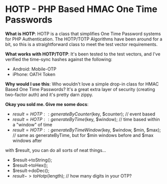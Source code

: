 HOTP - PHP Based HMAC One Time Passwords
========================================

**What is HOTP**:
HOTP is a class that simplifies One Time Password systems for PHP Authentication. The HOTP/TOTP Algorithms have been around for a bit, so this is a straightforward class to meet the test vector requirements.

**What works with HOTP/TOTP**:
It's been tested to the test vectors, and I've verified the time-sync hashes against the following:

* Android: Mobile-OTP
* iPhone: OATH Token

**Why would I use this**:
Who wouldn't love a simple drop-in class for HMAC Based One Time Passwords? It's a great extra layer of security (creating two-factor auth) and it's pretty darn zippy.

**Okay you sold me. Give me some docs**:

* $result = HOTP::generateByCounter($key, $counter); // event based
* $result = HOTP::generateByTime($key, $window); // time based within a "window" of time
* $result = HOTP::generateByTimeWindow($key, $window, $min, $max); // same as generateByTime, but for $min windows before and $max windows after

with $result, you can do all sorts of neat things...

* $result->toString();
* $result->toHex();
* $result->doDec();
* $result->toHotp($length); // how many digits in your OTP?